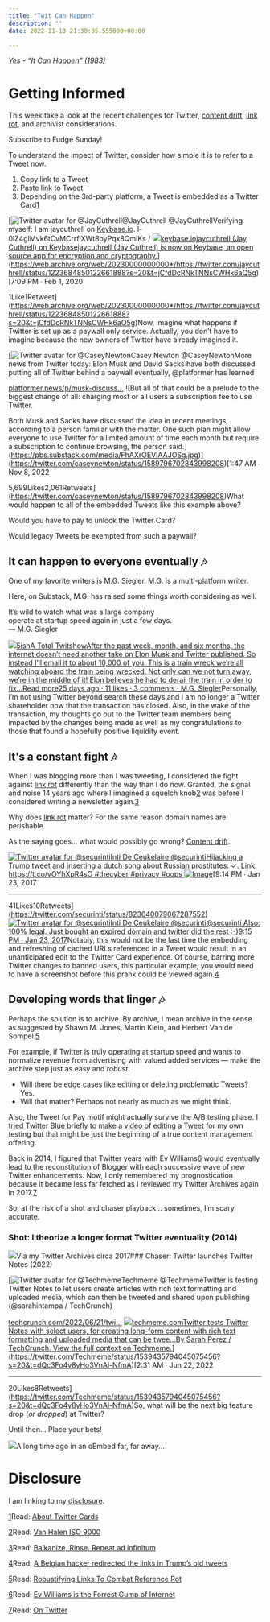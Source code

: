 ```yaml
---
title: "Twit Can Happen"
description: ''
date: 2022-11-13 21:30:05.555000+00:00

---
```


*[Yes - “It Can Happen” (1983)](https://www.youtube.com/watch?v=OeVgcIFEh3I)*

Getting Informed
================

This week take a look at the recent challenges for Twitter, [content drift](https://twitter.com/zittrain/status/1395754434781716485), [link rot](https://en.wikipedia.org/wiki/Link_rot), and archivist considerations.

Subscribe to Fudge Sunday!

To understand the impact of Twitter, consider how simple it is to refer to a Tweet now.

1. Copy link to a Tweet
2. Paste link to Tweet
3. Depending on the 3rd-party platform, a Tweet is embedded as a Twitter Card[1](#footnote-1)

[![Twitter avatar for @JayCuthrell](https://substackcdn.com/image/twitter_name/w_96/JayCuthrell.jpg)@JayCuthrell @JayCuthrellVerifying myself: I am jaycuthrell on [Keybase.io](http://Keybase.io). l-0lZ4glMvk6tCvMCrrflXWt8byPqx8QmiKs / [![](https://bucketeer-e05bbc84-baa3-437e-9518-adb32be77984.s3.amazonaws.com/public/images/7633d4c6-edb2-40d3-b908-88ec5ca5a599_360x360.jpeg)keybase.iojaycuthrell (Jay Cuthrell) on Keybasejaycuthrell (Jay Cuthrell) is now on Keybase, an open source app for encryption and cryptography.](https://keybase.io/jaycuthrell/sigs/l-0lZ4glMvk6tCvMCrrflXWt8byPqx8QmiKs)](https://web.archive.org/web/20230000000000*/https://twitter.com/jaycuthrell/status/1223684850122661888?s=20&t=jCfdDcRNkTNNsCWHk6aQ5g)[7:09 PM ∙ Feb 1, 2020



1Like1Retweet](https://web.archive.org/web/20230000000000*/https://twitter.com/jaycuthrell/status/1223684850122661888?s=20&t=jCfdDcRNkTNNsCWHk6aQ5g)Now, imagine what happens if Twitter is set up as a paywall only service. Actually, you don’t have to imagine because the new owners of Twitter have already imagined it.

[![Twitter avatar for @CaseyNewton](https://substackcdn.com/image/twitter_name/w_96/CaseyNewton.jpg)Casey Newton @CaseyNewtonMore news from Twitter today: Elon Musk and David Sacks have both discussed putting all of Twitter behind a paywall eventually, @platformer has learned

[platformer.news/p/musk-discuss…](https://www.platformer.news/p/musk-discusses-putting-all-of-twitter) ![But all of that could be a prelude to the biggest change of all: charging most or all users a subscription fee to use Twitter.

Both Musk and Sacks have discussed the idea in recent meetings, according to a person familiar with the matter. One such plan might allow everyone to use Twitter for a limited amount of time each month but require a subscription to continue browsing, the person said.](https://pbs.substack.com/media/FhAXrOEVIAAJOSg.jpg)](https://twitter.com/caseynewton/status/1589796702843998208)[1:47 AM ∙ Nov 8, 2022



5,699Likes2,061Retweets](https://twitter.com/caseynewton/status/1589796702843998208)What would happen to all of the embedded Tweets like this example above?

Would you have to pay to unlock the Twitter Card?

Would legacy Tweets be exempted from such a paywall?

It can happen to everyone eventually 🎶
--------------------------------------

One of my favorite writers is M.G. Siegler. M.G. is a multi-platform writer.

Here, on Substack, M.G. has raised some things worth considering as well.

It’s wild to watch what was a large company   
operate at startup speed again in just a few days.   
— M.G. Siegler

[![](https://bucketeer-e05bbc84-baa3-437e-9518-adb32be77984.s3.amazonaws.com/public/images/8539e546-4d57-4353-9975-a6a033f5a588_256x256.png)5ishA Total TwitshowAfter the past week, month, and six months, the internet doesn’t need another take on Elon Musk and Twitter published. So instead I’ll email it to about 10,000 of you. This is a train wreck we’re all watching aboard the train being wrecked. Not only can we not turn away, we’re in the middle of it! Elon believes he had to derail the train in order to fix…Read more25 days ago · 11 likes · 3 comments · M.G. Siegler](https://5ish.org/p/twitter-shitshow?utm_source=substack&utm_campaign=post_embed&utm_medium=web)Personally, I’m not using Twitter beyond search these days and I am no longer a Twitter shareholder now that the transaction has closed. Also, in the wake of the transaction, my thoughts go out to the Twitter team members being impacted by the changes being made as well as my congratulations to those that found a hopefully positive liquidity event.

It's a constant fight 🎶
-----------------------

When I was blogging more than I was tweeting, I considered the fight against [link rot](https://en.wikipedia.org/wiki/Link_rot) differently than the way than I do now. Granted, the signal and noise 14 years ago where I imagined a squelch knob[2](#footnote-2) was before I considered writing a newsletter again.[3](#footnote-3)

Why does [link rot](https://en.wikipedia.org/wiki/Link_rot) matter? For the same reason domain names are perishable. 

As the saying goes… what would possibly go wrong? [Content drift](https://twitter.com/zittrain/status/1395754434781716485).

[![Twitter avatar for @securinti](https://substackcdn.com/image/twitter_name/w_96/securinti.jpg)Inti De Ceukelaire @securintiHijacking a Trump tweet and inserting a dutch song about Russian prostitutes: ✓. Link: https://t.co/vOYhXpR4sO
 #thecyber #privacy #oops ![Image](https://pbs.substack.com/media/C24oGQQWgAE-4RN.jpg)](https://twitter.com/securinti/status/823640079067287552)[9:14 PM ∙ Jan 23, 2017

---

41Likes10Retweets](https://twitter.com/securinti/status/823640079067287552)[![Twitter avatar for @securinti](https://substackcdn.com/image/twitter_name/w_96/securinti.jpg)Inti De Ceukelaire @securinti@securinti Also: 100% legal. Just bought an expired domain and twitter did the rest :-)](https://twitter.com/securinti/status/823640242099847168?s=20&t=53NEQOeGfywfdVikzcJu0A)[9:15 PM ∙ Jan 23, 2017](https://twitter.com/securinti/status/823640242099847168?s=20&t=53NEQOeGfywfdVikzcJu0A)Notably, this would not be the last time the embedding and refreshing of cached URLs referenced in a Tweet would result in an unanticipated edit to the Twitter Card experience. Of course, barring more Twitter changes to banned users, this particular example, you would need to have a screenshot before this prank could be viewed again.[4](#footnote-4)

Developing words that linger 🎶
------------------------------

Perhaps the solution is to archive. By archive, I mean archive in the sense as suggested by Shawn M. Jones, Martin Klein, and Herbert Van de Sompel.[5](#footnote-5)

For example, if Twitter is truly operating at startup speed and wants to normalize revenue from advertising with valued added services — make the archive step just as easy and *robust*.

* Will there be edge cases like editing or deleting problematic Tweets? Yes.
* Will that matter? Perhaps not nearly as much as we might think.

Also, the Tweet for Pay motif might actually survive the A/B testing phase. I tried Twitter Blue briefly to make [a video of editing a Tweet](https://www.youtube.com/watch?v=SURvQgYJiag) for my own testing but that might be just the beginning of a true content management offering.

Back in 2014, I figured that Twitter years with Ev Williams[6](#footnote-6) would eventually lead to the reconstitution of Blogger with each successive wave of new Twitter enhancements. Now, I only remembered my prognostication because it became less far fetched as I reviewed my Twitter Archives again in 2017.[7](#footnote-7)

So, at the risk of a shot and chaser playback… sometimes, I’m scary accurate.

### Shot: I theorize a longer format Twitter eventuality (2014)

[![](https://bucketeer-e05bbc84-baa3-437e-9518-adb32be77984.s3.amazonaws.com/public/images/82f33af0-3005-48e8-84e8-d9876deda73b_986x414.png)](https://substackcdn.com/image/fetch/f_auto,q_auto:good,fl_progressive:steep/https%3A%2F%2Fbucketeer-e05bbc84-baa3-437e-9518-adb32be77984.s3.amazonaws.com%2Fpublic%2Fimages%2F82f33af0-3005-48e8-84e8-d9876deda73b_986x414.png)Via my Twitter Archives circa 2017### Chaser: Twitter launches Twitter Notes (2022)

[![Twitter avatar for @Techmeme](https://substackcdn.com/image/twitter_name/w_96/Techmeme.jpg)Techmeme @TechmemeTwitter is testing Twitter Notes to let users create articles with rich text formatting and uploaded media, which can then be tweeted and shared upon publishing (@sarahintampa / TechCrunch)

[techcrunch.com/2022/06/21/twi…](https://techcrunch.com/2022/06/21/twitter-to-expand-into-long-form-content-with-upcoming-twitter-notes-feature/)
[![](https://bucketeer-e05bbc84-baa3-437e-9518-adb32be77984.s3.amazonaws.com/public/images/1057851b-e9a3-433a-a654-54e6db9b05dd_711x399.jpeg)techmeme.comTwitter tests Twitter Notes with select users, for creating long-form content with rich text formatting and uploaded media that can be twee…By Sarah Perez / TechCrunch. View the full context on Techmeme.](http://www.techmeme.com/220621/p40#a220621p40)](https://twitter.com/Techmeme/status/1539435794045075456?s=20&t=dQc3Fo4v8yHo3VnAl-NfmA)[2:31 AM ∙ Jun 22, 2022

---

20Likes8Retweets](https://twitter.com/Techmeme/status/1539435794045075456?s=20&t=dQc3Fo4v8yHo3VnAl-NfmA)So, what will be the next big feature drop (*or dropped*) at Twitter? 

Until then… Place your bets!

[![](https://bucketeer-e05bbc84-baa3-437e-9518-adb32be77984.s3.amazonaws.com/public/images/d9418f32-6424-4302-9e6a-1df33d029d2c_940x788.png)](https://substackcdn.com/image/fetch/f_auto,q_auto:good,fl_progressive:steep/https%3A%2F%2Fbucketeer-e05bbc84-baa3-437e-9518-adb32be77984.s3.amazonaws.com%2Fpublic%2Fimages%2Fd9418f32-6424-4302-9e6a-1df33d029d2c_940x788.png)A long time ago in an oEmbed far, far away...

# Disclosure

I am linking to my [disclosure](https://jaycuthrell.com/disclosure/?utm_campaign=Fudge%20Sunday&utm_medium=email&utm_source=Revue%20newsletter).

[1](#footnote-anchor-1)Read: [About Twitter Cards](https://developer.twitter.com/en/docs/twitter-for-websites/cards/overview/abouts-cards)

[2](#footnote-anchor-2)Read: [Van Halen ISO 9000](https://fudge.org/archive/van-halen-iso-9000/)

[3](#footnote-anchor-3)Read: [Balkanize, Rinse, Repeat ad infinitum](https://fudge.org/archive/balkanize-rinse-repeat-ad-infinitum/)

[4](#footnote-anchor-4)Read: [A Belgian hacker redirected the links in Trump’s old tweets](https://www.theverge.com/2017/2/3/14495978/belgian-hacker-trump-twitter-links)

[5](#footnote-anchor-5)Read: [Robustifying Links To Combat Reference Rot](https://journal.code4lib.org/articles/15509)

[6](#footnote-anchor-6)Read: [Ev Williams is the Forrest Gump of Internet](https://www.theatlantic.com/technology/archive/2016/06/ev-williams-is-the-forrest-gump-of-the-internet/486899/)

[7](#footnote-anchor-7)Read: [On Twitter](https://fudge.org/archive/on-twitter/)

